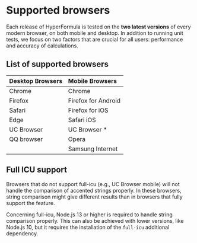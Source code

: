 # Supported browsers

Each release of HyperFormula is tested on the **two latest versions**
of every modern browser, on both mobile and desktop. In addition to
running unit tests, we focus on two factors that are crucial for all
users: performance and accuracy of calculations.

## List of supported browsers

| Desktop Browsers | Mobile Browsers     |
| :--------------- | :------------------ |
| Chrome           | Chrome              |
| Firefox          | Firefox for Android |
| Safari           | Firefox for iOS     |
| Edge             | Safari iOS          |
| UC Browser       | UC Browser *        |
| QQ browser       | Opera               |
|                  | Samsung Internet    |

## Full ICU support

Browsers that do not support full-icu (e.g., UC Browser mobile) will
not handle the comparison of accented strings properly. In
these browsers, string comparison might give different results than
in browsers that fully support the feature.

Concerning full-icu, Node.js 13 or higher is required to handle string
comparison properly. This can also be achieved with lower versions,
like Node.js 10, but it requires the installation of the `full-icu`
additional dependency.
